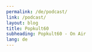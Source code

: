 ```yaml
---
permalink: /de/podcast/
link: /podcast/
layout: blog
title: Popkult60
subheading: Popkult60 - On Air
lang: de
---
```


